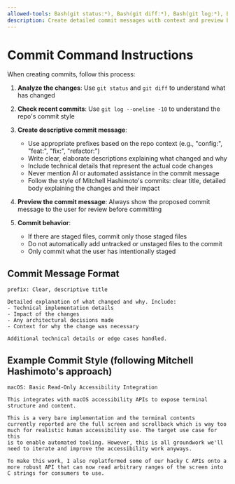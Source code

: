 ```yaml
---
allowed-tools: Bash(git status:*), Bash(git diff:*), Bash(git log:*), Bash(git commit:*)
description: Create detailed commit messages with context and preview before committing
---
```


# Commit Command Instructions

When creating commits, follow this process:

1. **Analyze the changes**: Use `git status` and `git diff` to understand what has changed
2. **Check recent commits**: Use `git log --oneline -10` to understand the repo's commit style
3. **Create descriptive commit message**:
   - Use appropriate prefixes based on the repo context (e.g., "config:", "feat:", "fix:", "refactor:")
   - Write clear, elaborate descriptions explaining what changed and why
   - Include technical details that represent the actual code changes
   - Never mention AI or automated assistance in the commit message
   - Follow the style of Mitchell Hashimoto's commits: clear title, detailed body explaining the changes and their impact

4. **Preview the commit message**: Always show the proposed commit message to the user for review before committing
5. **Commit behavior**:
   - If there are staged files, commit only those staged files
   - Do not automatically add untracked or unstaged files to the commit
   - Only commit what the user has intentionally staged

## Commit Message Format

```
prefix: Clear, descriptive title

Detailed explanation of what changed and why. Include:
- Technical implementation details
- Impact of the changes
- Any architectural decisions made
- Context for why the change was necessary

Additional technical details or edge cases handled.
```

## Example Commit Style (following Mitchell Hashimoto's approach)

```
macOS: Basic Read-Only Accessibility Integration

This integrates with macOS accessibility APIs to expose terminal
structure and content.

This is a very bare implementation and the terminal contents
currently reported are the full screen and scrollback which is way too
much for realistic human accessibility use. The target use case for this
is to enable automated tooling. However, this is all groundwork we'll
need to iterate and improve the accessibility work anyways.

To make this work, I also replatformed some of our hacky C APIs onto a
more robust API that can now read arbitrary ranges of the screen into
C strings for consumers to use.
```
